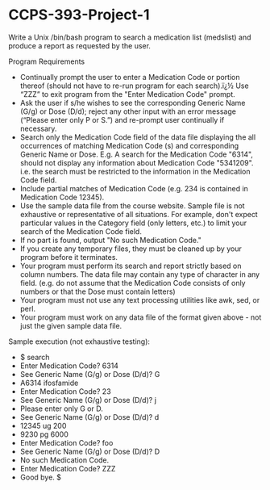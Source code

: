 # CCPS-393-Project-1

Write a Unix /bin/bash program to search a medication list (medslist) and produce a report as requested by the user.

Program Requirements
- Continually prompt the user to enter a Medication Code or portion thereof (should not have to re-run program for each search).ï¿½ Use “ZZZ” to exit program from the "Enter Medication Code" prompt.
- Ask the user if s/he wishes to see the corresponding Generic Name (G/g) or Dose (D/d); reject any other input with an error message (“Please enter only P or S.”) and re-prompt user continually if necessary.
- Search only the Medication Code field of the data file displaying the all occurrences of matching Medication Code (s) and corresponding Generic Name or Dose. 
E.g. A search for the Medication Code "6314", should not display any information about Medication Code "5341209". i.e. the search must be restricted to the information in the Medication Code field. 
- Include partial matches of Medication Code (e.g. 234 is contained in Medication Code 12345). 
- Use the sample data file from the course website.  Sample file is not exhaustive or representative of all situations. For example, don't expect particular values in the Category field (only letters, etc.) to limit your search of the Medication Code field. 
- If no part is found, output "No such Medication Code."
- If you create any temporary files, they must be cleaned up by your program before it terminates.
- Your program must perform its search and report strictly based on column numbers.  The data file may contain any type of character in any field.  (e.g. do not assume that the Medication Code consists of only numbers or that the Dose must contain letters) 
- Your program must not use any text processing utilities like awk, sed, or perl.  
- Your program must work on any data file of the format given above - not just the given sample data file.

Sample execution (not exhaustive testing):
- $ search
- Enter Medication Code? 6314
- See Generic Name (G/g) or Dose (D/d)? G
- A6314    ifosfamide
- Enter Medication Code? 23
- See Generic Name (G/g) or Dose (D/d)? j
- Please enter only G or D.
- See Generic Name (G/g) or Dose (D/d)? d
-   12345 ug         200
- 9230     pg        6000
- Enter Medication Code? foo
- See Generic Name (G/g) or Dose (D/d)? D
- No such Medication Code.
- Enter Medication Code? ZZZ
- Good bye.
$
